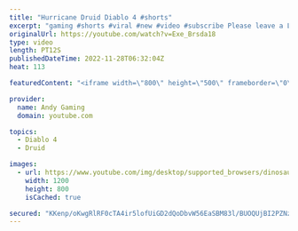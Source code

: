 ```yaml
---
title: "Hurricane Druid Diablo 4 #shorts"
excerpt: "gaming #shorts #viral #new #video #subscribe Please leave a Like & Subscribe, it helps the channel grow!"
originalUrl: https://youtube.com/watch?v=Exe_Brsda18
type: video
length: PT12S
publishedDateTime: 2022-11-28T06:32:04Z
heat: 113

featuredContent: "<iframe width=\"800\" height=\"500\" frameborder=\"0\" src=\"https://www.youtube.com/embed/Exe_Brsda18\" allow=\"accelerometer; autoplay; encrypted-media; gyroscope; picture-in-picture\" allowfullscreen></iframe>"

provider:
  name: Andy Gaming
  domain: youtube.com

topics:
  - Diablo 4
  - Druid

images:
  - url: https://www.youtube.com/img/desktop/supported_browsers/dinosaur.png
    width: 1200
    height: 800
    isCached: true

secured: "KKenp/oKwgRlRF0cTA4ir5lofUiGD2dQoDbvW56EaSBM83l/BUOQUjBI2PZNzWYbgXGxDaEG3Ak0o8t/KD3BqIra4tUCKXP02UVdPse75HPNO6OPO7iNELyS+uCbsQf1oEfXulRQ2vGJKJBGgRDmMDBRAuGM1rm4Kj6xx2aIQtOtzIb8yaIAqOQoV7KJyPXEMSuLcTsJ6rRV7WlRh4Dixgs+SzpvpW236+mzZp8I68ZPzWDLdcfc9HzUTw5aw7ECWyGPV0ROFeJpAHw/l4RqDaDJu8Fe2Sz8aJxm/a0z+DbrHATvbFjMhhUOFjEs7hQn5nzX43l7tgcyxxlvj+7Zf5P9mcKRSZl8BOnja0z/wEGqt3Bx7rYcbAKVk0VDyA/HwR1ah1d5gwcj573phNG7+lja+iO+zldlqktTmHTWV3w=;hjfFOERG78o60Il6gsrKkQ=="
---
```


